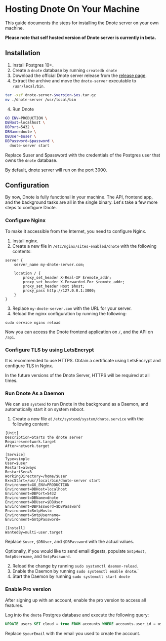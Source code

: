 # Hosting Dnote On Your Machine

This guide documents the steps for installing the Dnote server on your own machine.

**Please note that self hosted version of Dnote server is currently in beta.**

## Installation

1. Install Postgres 10+.
2. Create a `dnote` database by running `createdb dnote`
3. Download the official Dnote server release from the [release page](https://github.com/dnote/dnote/releases).
4. Extract the archive and move the `dnote-server` executable to `/usr/local/bin`.

```bash
tar -xzf dnote-server-$version-$os.tar.gz
mv ./dnote-server /usr/local/bin
```

4. Run Dnote

```bash
GO_ENV=PRODUCTION \
DBHost=localhost \
DBPort=5432 \
DBName=dnote \
DBUser=$user \
DBPassword=$password \
  dnote-server start
```

Replace $user and $password with the credentials of the Postgres user that owns the `dnote` database.

By default, dnote server will run on the port 3000.

## Configuration

By now, Dnote is fully functional in your machine. The API, frontend app, and the background tasks are all in the single binary. Let's take a few more steps to configure Dnote.

### Configure Nginx

To make it accessible from the Internet, you need to configure Nginx.

1. Install nginx.
2. Create a new file in `/etc/nginx/sites-enabled/dnote` with the following contents:

```
server {
	server_name my-dnote-server.com;

	location / {
		proxy_set_header X-Real-IP $remote_addr;
		proxy_set_header X-Forwarded-For $remote_addr;
		proxy_set_header Host $host;
		proxy_pass http://127.0.0.1:3000;
	}
}
```
3. Replace `my-dnote-server.com` with the URL for your server.
4. Reload the nginx configuration by running the following:

```
sudo service nginx reload
```

Now you can access the Dnote frontend application on `/`, and the API on `/api`.

### Configure TLS by using LetsEncrypt

It is recommended to use HTTPS. Obtain a certificate using LetsEncrypt and configure TLS in Nginx.

In the future versions of the Dnote Server, HTTPS will be required at all times.

### Run Dnote As a Daemon

We can use `systemd` to run Dnote in the background as a Daemon, and automatically start it on system reboot.

1. Create a new file at `/etc/systemd/system/dnote.service` with the following content:

```
[Unit]
Description=Starts the dnote server
Requires=network.target
After=network.target

[Service]
Type=simple
User=$user
Restart=always
RestartSec=3
WorkingDirectory=/home/$user
ExecStart=/usr/local/bin/dnote-server start
Environment=GO_ENV=PRODUCTION
Environment=DBHost=localhost
Environment=DBPort=5432
Environment=DBName=dnote
Environment=DBUser=$DBUser
Environment=DBPassword=$DBPassword
Environment=SmtpHost=
Environment=SmtpUsername=
Environment=SmtpPassword=

[Install]
WantedBy=multi-user.target
```

Replace `$user`, `$DBUser`, and `$DBPassword` with the actual values.

Optionally, if you would like to send email digests, populate `SmtpHost`,  `SmtpUsername`, and `SmtpPassword`.

2. Reload the change by running `sudo systemctl daemon-reload`.
3. Enable the Daemon  by running `sudo systemctl enable dnote`.`
4. Start the Daemon by running `sudo systemctl start dnote`

### Enable Pro version

After signing up with an account, enable the pro version to access all features.

Log into the `dnote` Postgres database and execute the following query:

```sql
UPDATE users SET cloud = true FROM accounts WHERE accounts.user_id = users.id AND accounts.email = '$yourEmail';
```

Replace `$yourEmail` with the email you used to create the account.
